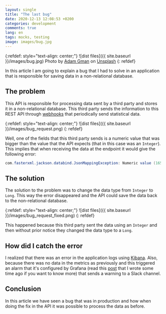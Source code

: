 ```yaml
---
layout: single
title: "The last bug"
date: 2020-12-13 12:08:53 +0200
categories: development
comments: true
lang: en
tags: mocks, testing
image: images/bug.jpg
---
```


{:refdef: style="text-align: center;"}
![dist files]({{ site.baseurl }}/images/bug.jpg)
<span>Photo by <a href="https://unsplash.com/@adamgman?utm_source=unsplash&amp;utm_medium=referral&amp;utm_content=creditCopyText">Adam Gman</a> on <a href="https://unsplash.com/s/photos/bug?utm_source=unsplash&amp;utm_medium=referral&amp;utm_content=creditCopyText">Unsplash</a></span>
{: refdef}

In this article I am going to explain a bug that I had to solve in an application that is responsible for saving data in a non-relational database.

The problem
------------
This API is responsible for processing data sent by a third party and stores it in a non-relational database. This third party sends the information to this REST API through <a href="https://en.wikipedia.org/wiki/Webhook">webhooks</a> that periodically send statistical data.

{:refdef: style="text-align: center;"}
![dist files]({{ site.baseurl }}/images/bug_request.png)
{: refdef}

Well, one of the fields that this third party sends is a numeric value that was bigger than the value that the API expects (that in this case was an `Integer`). This implies that when receiving the data at the endpoint it would give the following error: 

```java
com.fasterxml.jackson.databind.JsonMappingException: Numeric value (1657567761206) out of range of int
```

The solution
-------------
The solution to the problem was to change the data type from `Integer` to `Long`. This way the error disappeared and the API could save the data back to the non-relational database.

{:refdef: style="text-align: center;"}
![dist files]({{ site.baseurl }}/images/bug_request_fixed.png)
{: refdef}

This happened because this third party sent the data using an `Integer` and then without prior notice they changed the data type to a `Long`.

How did I catch the error
--------------------------
I realized that there was an error in the application logs using <a href="https://www.elastic.co/es/kibana">Kibana</a>. Also, because there was no data in the metrics as previously and this triggered an alarm that it's configured by Grafana (read this <a href="{{ site.baseurl }}{% post_url 2018-01-15-metrics-in-your-java-application %}">post</a> that I wrote some time ago if you want to know more) that sends a warning to a Slack channel.

Conclusion
----------------
In this article we have seen a bug that was in production and how when doing the fix in the API it was possible to process the data as before.